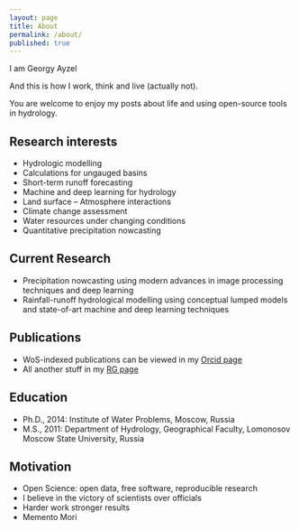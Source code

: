 ```yaml
---
layout: page
title: About
permalink: /about/
published: true
---
```


I am Georgy Ayzel

And this is how I work, think and live (actually not).

You are welcome to enjoy my posts about life and using open-source tools in hydrology.


## Research interests

* Hydrologic modelling
* Calculations for ungauged basins
* Short-term runoff forecasting
* Machine and deep learning for hydrology
* Land surface – Atmosphere interactions
* Climate change assessment
* Water resources under changing conditions
* Quantitative precipitation nowcasting

## Current Research

* Precipitation nowcasting using modern advances in image processing techniques and deep learning
* Rainfall-runoff hydrological modelling using conceptual lumped models and state-of-art machine and deep learning techniques

## Publications

* WoS-indexed publications can be viewed in my [Orcid page](https://orcid.org/0000-0001-5608-9110)
* All another stuff in my [RG page](https://www.researchgate.net/profile/Georgy_Ayzel)

## Education

* Ph.D., 2014: Institute of Water Problems, Moscow, Russia
* M.S., 2011: Department of Hydrology, Geographical Faculty, Lomonosov Moscow State University, Russia

## Motivation

* Open Science: open data, free software, reproducible research
* I believe in the victory of scientists over officials
* Harder work stronger results
* Memento Mori
